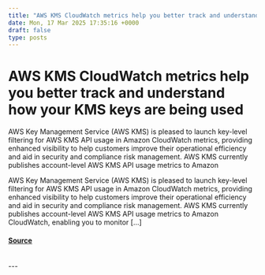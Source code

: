 ```yaml
---
title: "AWS KMS CloudWatch metrics help you better track and understand how your KMS keys are being used"
date: Mon, 17 Mar 2025 17:35:16 +0000
draft: false
type: posts
---
```

# AWS KMS CloudWatch metrics help you better track and understand how your KMS keys are being used





AWS Key Management Service (AWS KMS)&nbsp;is pleased to launch key-level filtering for AWS KMS API usage in Amazon CloudWatch metrics, providing enhanced visibility to help customers improve their operational efficiency and aid in security and compliance risk management. AWS KMS currently publishes account-level AWS KMS API usage metrics to Amazon

AWS Key Management Service (AWS KMS) is pleased to launch key-level filtering for AWS KMS API usage in Amazon CloudWatch metrics, providing enhanced visibility to help customers improve their operational efficiency and aid in security and compliance risk management. AWS KMS currently publishes account-level AWS KMS API usage metrics to Amazon CloudWatch, enabling you to monitor \[…\]

#### [Source](https://aws.amazon.com/blogs/security/aws-kms-cloudwatch-metrics-help-you-better-track-and-understand-how-your-kms-keys-are-being-used/)

<br/>
---
